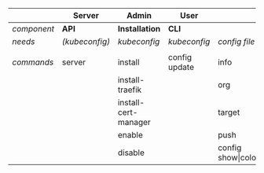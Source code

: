 |           | Server | Admin                | User          | | 
| --------- | ------ | -------------------- | ------------- | --- |
| *component* | **API**    | **Installation**   | **CLI**   |  |
| *needs*   |   *(kubeconfig)*     | *kubeconfig*           | *kubeconfig*    | *config file* |
|           |        |                      |               |  |
| *commands*  | server | install              | config update | info |
|           |        | install-traefik      |               | org |
|           |        | install-cert-manager |               | target |
|           |        | enable               |               | push |
|           |        | disable              |               | config show\|colors |
